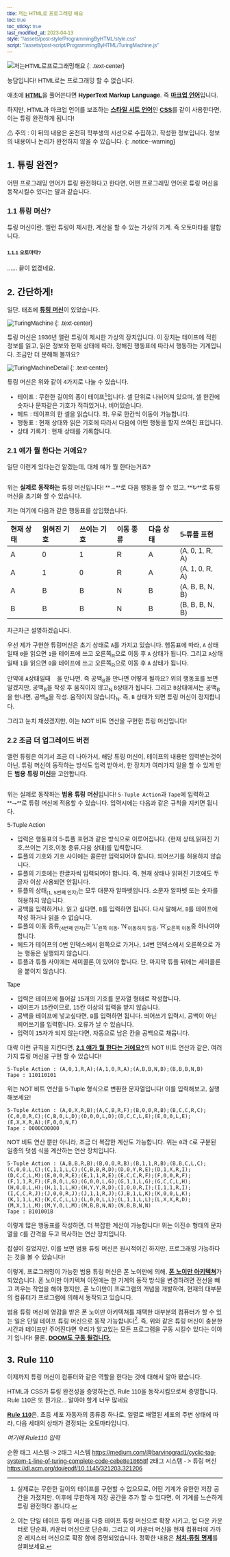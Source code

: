 ```yaml
---
title: 저는 HTML로 프로그래밍 해요
toc: true
toc_sticky: true
last_modified_at: 2023-04-13
style: "/assets/post-style/ProgrammingByHTML/style.css"
script: "/assets/post-script/ProgrammingByHTML/TuringMachine.js"
---
```

![저는HTML로프로그래밍해요](https://github.com/MOJAN3543/MOJAN3543.github.io/blob/main/_posts/ProgrammingByHTML/HTMLisnotProgrammingLang.jpg?raw=true "저는HTML로 프로그래밍해요")
{: .text-center}    

농담입니다! HTML로는 프로그래밍 할 수 없습니다.   
    
애초에 [**HTML**](https://ko.wikipedia.org/wiki/HTML)을 풀어쓴다면 **HyperText Markup Language**. 즉 [**마크업 언어**](https://ko.wikipedia.org/wiki/%EB%A7%88%ED%81%AC%EC%97%85_%EC%96%B8%EC%96%B4)입니다.  
   
하지만, HTML과 마크업 언어를 보조하는 [**스타일 시트 언어**](https://en.wikipedia.org/wiki/Style_sheet_language)인 [**CSS**](https://ko.wikipedia.org/wiki/CSS)를 같이 사용한다면, 이는 튜링 완전하게 됩니다!   
   
⚠ 주의 : 이 뒤의 내용은 온전히 학부생의 시선으로 수집하고, 작성한 정보입니다. 정보의 내용이나 논리가 완전하지 않을 수 있습니다.
{: .notice--warning}    

## 1. 튜링 완전?
어떤 프로그래밍 언어가 튜링 완전하다고 한다면, 어떤 프로그래밍 언어로 튜링 머신을 동작시킬수 있다는 말과 같습니다.   
### 1.1 튜링 머신?
튜링 머신이란, 엘런 튜링이 제시한, 계산을 할 수 있는 가상의 기계. 즉 오토마타를 말합니다.
#### <sub>1.1.1 오토마타?</sub>
...... 끝이 없겠네요.  
## 2. 간단하게!
일단. 태초에 [**튜링 머신**](https://ko.wikipedia.org/wiki/%ED%8A%9C%EB%A7%81_%EA%B8%B0%EA%B3%84)이 있었습니다.  

![TuringMachine](https://github.com/MOJAN3543/MOJAN3543.github.io/blob/main/_posts/ProgrammingByHTML/TuringMachine.jpeg?raw=true "TuringMachine")
{: .text-center}  
  
튜링 머신은 1936년 앨런 튜링이 제시한 가상의 장치입니다. 이 장치는 테이프에 적힌 정보를 읽고, 읽은 정보와 현재 상태에 따라, 정해진 행동표에 따라서 행동하는 기계입니다. 조금만 더 분해해 볼까요?    
    
![TuringMachineDetail](https://github.com/MOJAN3543/MOJAN3543.github.io/blob/main/_posts/ProgrammingByHTML/TuringMachineDetail.png?raw=true "TurnigMachineDetail")
{: .text-center}  
    
튜링 머신은 위와 같이 4가지로 나눌 수 있습니다.
* 테이프 : 무한한 길이의 종이 테이프[^1]입니다. 셀 단위로 나뉘어져 있으며, 셀 한칸에 숫자나 문자같은 기호가 적혀있거나, 비어있습니다.
* 헤드 : 테이프의 한 셀을 읽습니다. 좌, 우로 한칸씩 이동이 가능합니다.
* 행동표 : 현재 상태와 읽은 기호에 따라서 다음에 어떤 행동을 할지 쓰여진 표입니다.
* 상태 기록기 : 현재 상태를 기록합니다.

### 2.1 얘가 뭘 한다는 거에요?
일단 이런게 있다는건 알겠는데, 대체 얘가 뭘 한다는거죠?   
<div class='BitNot'></div>

위는 **실제로 동작하는** 튜링 머신입니다! **→**로 다음 행동을 할 수 있고, **↻**로 튜링 머신을 초기화 할 수 있습니다.   
    
저는 여기에 다음과 같은 행동표를 삽입했습니다.   
    
| 현재 상태 | 읽혀진 기호 | 쓰이는 기호 | 이동 종류 | 다음 상태 | 5-튜플 표현 |
|:--------|:--------|:--------|:--------|:--------|:--------|
| A | 0 | 1 | R | A | (A, 0, 1, R, A) |
| A | 1 | 0 | R | A | (A, 1, 0, R, A) |
| A | B | B | N | B | (A, B, B, N, B) |
| B | B | B | N | B | (B, B, B, N, B) |
   
차근차근 설명하겠습니다.    
    
우선 제가 구현한 튜링머신은 초기 상태로 `A`를 가지고 있습니다. 행동표에 따라, `A` 상태일때 `0`을 읽으면 `1`을 테이프에 쓰고 오른쪽<sub>R</sub>으로 이동 후 `A` 상태가 됩니다. 그리고 `A`상태일때 `1`을 읽으면 `0`을 테이프에 쓰고 오른쪽<sub>R</sub>으로 이동 후 `A` 상태가 됩니다.    
    
만약에 `A`상태일때 `ㅤ`을 만나면. 즉 공백<sub>B</sub>을 만나면 어떻게 될까요? 위의 행동표를 보면 알겠지만, 공백<sub>B</sub>을 작성 후 움직이지 않고<sub>N</sub> `B`상태가 됩니다. 그리고 `B`상태에서는 공백<sub>B</sub>을 만나면, 공백<sub>B</sub>을 작성. 움직이지 않습니다<sub>N</sub>. 즉, `B` 상태가 되면 튜링 머신이 정지합니다.    
    
그리고 눈치 채셨겠지만, 이는 NOT 비트 연산을 구현한 튜링 머신입니다!
### 2.2 조금 더 업그레이드 버전
앨런 튜링은 여기서 조금 더 나아가서, 해당 튜링 머신이, 테이프의 내용만 입력받는것이 아닌, 튜링 머신이 동작하는 방식도 입력 받아서, 한 장치가 여러가지 일을 할 수 있게 만든 **범용 튜링 머신**을 고안합니다.   
<div class='Universal'></div>

위는 실제로 동작하는 **범용 튜링 머신**입니다! `5-Tuple Action`과 `Tape`에 입력하고 **⇁**로 튜링 머신에 적용할 수 있습니다. 입력시에는 다음과 같은 규칙을 지키면 됩니다.

5-Tuple Action   
* 입력은 행동표의 5-튜플 표현과 같은 방식으로 이루어집니다. (현재 상태,읽혀진 기호,쓰이는 기호,이동 종류,다음 상태)를 입력합니다.
* 튜플의 기호와 기호 사이에는 콜론만 입력되어야 합니다. 띄어쓰기를 허용하지 않습니다.
* 튜플의 기호에는 한글자씩 입력되어야 합니다. 즉, 현재 상태나 읽혀진 기호에도 두글자 이상 사용되면 안됩니다.
* 튜플의 상태<sub>(1, 5번째 인자)</sub>는 모두 대문자 알파벳입니다. 소문자 알파벳 또는 숫자를 허용하지 않습니다.
* 공백을 입력하거나, 읽고 싶다면, `B`를 입력하면 됩니다. 다시 말해서, `B`를 테이프에 작성 하거나 읽을 수 없습니다.
* 튜플의 이동 종류<sub>(4번째 인자)</sub>는 'L'<sub>왼쪽 이동</sub>, 'N'<sub>이동하지 않음</sub>, 'R'<sub>오른쪽 이동</sub>중 하나여야 합니다.
* 헤드가 테이프의 0번 인덱스에서 왼쪽으로 가거나, 14번 인덱스에서 오른쪽으로 가는 행동은 실행되지 않습니다.
* 튜플과 튜플 사이에는 세미콜론<sub>;</sub>이 있어야 합니다. 단, 마지막 튜플 뒤에는 세미콜론을 붙이지 않습니다.
    
Tape
* 입력은 테이프에 들어갈 15개의 기호를 문자열 형태로 작성합니다.
* 테이프가 15칸이므로, 15칸 이상의 입력을 받지 않습니다.
* 공백을 테이프에 넣고싶다면, `B`를 입력하면 됩니다. 띄어쓰기 입력시, 공백이 아닌 띄어쓰기를 입력합니다. 오류가 날 수 있습니다.
* 입력이 15자가 되지 않는다면, 자동으로 남은 칸을 공백으로 채웁니다.


대략 이런 규칙을 지킨다면, [**2.1 얘가 뭘 한다는 거에요?**](https://mojan3543.github.io/ProgrammingByHTML/#21-%EC%96%98%EA%B0%80-%EB%AD%98-%ED%95%9C%EB%8B%A4%EB%8A%94-%EA%B1%B0%EC%97%90%EC%9A%94)의 NOT 비트 연산과 같은, 여러가지 튜링 머신을 구현 할 수 있습니다!
   
```
5-Tuple Action : (A,0,1,R,A);(A,1,0,R,A);(A,B,B,N,B);(B,B,B,N,B)
Tape : 110110101
```   
위는 NOT 비트 연산을 5-Tuple 형식으로 변환한 문자열입니다! 이를 입력해보고, 실행해보세요!   
```
5-Tuple Action : (A,0,X,R,B);(A,C,B,R,F);(B,0,0,R,B);(B,C,C,R,C);(C,0,0,R,C);(C,B,0,L,D);(D,0,0,L,D);(D,C,C,L,E);(E,0,0,L,E);(E,X,X,R,A);(F,0,0,N,F)
Tape : 0000C00000
```   
NOT 비트 연산 뿐만 아니라, 조금 더 복잡한 계산도 가능합니다. 위는 `0`과 `C`로 구분된 일종의 덧셈 식을 계산하는 연산 장치입니다.   
```
5-Tuple Action : (A,B,B,R,B);(B,0,0,R,B);(B,1,1,R,B);(B,B,C,L,C);(C,0,0,L,C);(C,1,1,L,C);(C,B,B,R,D);(D,0,Y,R,E);(D,1,X,R,I);(D,C,C,L,M);(E,0,0,R,E);(E,1,1,R,E);(E,C,C,R,F);(F,0,0,R,F);(F,1,1,R,F);(F,B,0,L,G);(G,0,0,L,G);(G,1,1,L,G);(G,C,C,L,H);(H,0,0,L,H);(H,1,1,L,H);(H,Y,Y,R,D);(I,0,0,R,I);(I,1,1,R,I);(I,C,C,R,J);(J,0,0,R,J);(J,1,1,R,J);(J,B,1,L,K);(K,0,0,L,K);(K,1,1,L,K);(K,C,C,L,L);(L,0,0,L,L);(L,1,1,L,L);(L,X,X,R,D);(M,X,1,L,M);(M,Y,0,L,M);(M,B,B,N,N);(N,B,B,N,N)
Tape : B101001B
```
이렇게 많은 행동표를 작성하면, 더 복잡한 계산이 가능합니다! 위는 이진수 형태의 문자열을 `C`를 간격을 두고 복사하는 연산 장치입니다.   

잡설이 길었지만, 이를 보면 범용 튜링 머신은 원시적이긴 하지만, 프로그래밍 가능하다는 것을 볼 수 있습니다!   
   
이렇게, 프로그래밍이 가능한 범용 튜링 머신은 폰 노이만에 의해, [**폰 노이만 아키텍쳐**](https://ko.wikipedia.org/wiki/%ED%8F%B0_%EB%85%B8%EC%9D%B4%EB%A7%8C_%EA%B5%AC%EC%A1%B0)가 되었습니다. 폰 노이만 아키텍쳐 이전에는 한 기계의 동작 방식을 변경하려면 전선을 빼고 끼우는 작업을 해야 했지만, 폰 노이만이 프로그램의 개념을 개발하여, 현재의 대부분의 컴퓨터가 프로그램에 의해서 동작되고 있습니다.  
   
범용 튜링 머신에 영감을 받은 폰 노이만 아키텍쳐를 채택한 대부분의 컴퓨터가 할 수 있는 일은 단일 테이프 튜링 머신으로 동작 가능합니다[^2]. 즉, 위와 같은 튜링 머신이 충분한 시간과 테이프만 주어진다면 우리가 알고있는 모든 프로그램을 구동 시킬수 있다는 이야기 입니다! 물론, [**DOOM도 구동 될겁니다.**](https://twitter.com/emollick/status/1643839257348386817)
## 3. Rule 110
이제까지 튜링 머신이 컴퓨터와 같은 역할을 한다는 것에 대해서 알아 봤습니다.   
   
HTML과 CSS가 튜링 완전성을 증명하는건, Rule 110을 동작시킴으로써 증명합니다. Rule 110은 또 뭔가요... 알아야 할게 너무 많네요   

[**Rule 110**](https://en.wikipedia.org/wiki/Rule_110)은, 초등 세포 자동자의 종류중 하나로, 일렬로 배열된 세포의 주변 상태에 따라, 다음 세대의 상태가 결정되는 오토마타입니다.   
   
*여기에 Rule110 입력*

순환 태그 시스템 -> 2태그 시스템 https://medium.com/@barvinograd1/cyclic-tag-system-1-line-of-turing-complete-code-cebe8e18658f
2태그 시스템 - > 튜링 머신 https://dl.acm.org/doi/epdf/10.1145/321203.321206

[^1]: 실제로는 무한한 길이의 테이프를 구현할 수 없으므로, 어떤 기계가 유한한 저장 공간을 가졌지만, 이후에 무한하게 저장 공간을 추가 할 수 있다면, 이 기계를 느슨하게 튜링 완전하다 봅니다.
[^2]: 이는 단일 테이프 튜링 머신을 다중 테이프 튜링 머신으로 확장 시키고, 업 다운 카운터로 단순화, 카운터 머신으로 단순화, 그리고 이 카운터 머신을 현재 컴퓨터에 가까운 레지스터 머신으로 확장 함에 증명되었습니다. 정확한 내용은 [**처치-튜링 명제**](https://en.wikipedia.org/wiki/Church%E2%80%93Turing_thesis)를 살펴보세요.

<style>
*{
	font-family: 'Noto Sans KR', sans-serif;
}
.tape {
	position: relative;
	display: grid;
	grid-template: 2rem / repeat(15, 2rem);
	place-items: stretch;
	place-content: center space-evenly;
	margin: auto;
	outline: none;
	width: 34rem;
	height: 2.5rem;
	background-color: #f0f0f0;
	font-weight: bold;
	text-align: center;
	font-size: 1.5rem;
	line-height: 2rem;
}
.cell {
	z-index: 1;
	background-color : #ffffff;
}
.head {
	position: absolute;
	background-color : #000000;
	width: 2.5rem;
	height:4.75rem;
	left: 4.5rem;
}
.state {
	margin: auto;
	width: 2rem;
	height : 2.5rem;
	background-color : #ffffff;
	line-height: 3rem;
}
.inputtray {
	border: none;
	box-shadow: none;
	background-color: #ffffff;
	padding: 0.5rem;
	margin: auto;
	display: flex;
	flex-flow: column wrap;
	place-content: center;
	align-items: flex-end;
	font-weight: bold;
	text-align: center;
	font-size: 1.2rem;
}
.inputandcommit{
	margin-top: auto;
}
.inputtext{
	margin-left: 1rem;
	width: 15rem;
}
.commitbutton{
	margin-left: 1.5rem;
	border: none;
	box-shadow: none;
	background-color: #ffffff;
	font-weight: bold;
	font-size: 1.5rem;
	text-align: center;
}
.commitbutton:hover{
	transform: rotate(130deg) translatex(0.5rem);
	transition: 0.4s;
}
.commitbutton:active{
	color: #088A08;
	transform: rotate(130deg) translatex(0.5rem) scale(1.1);
	transition: 0.1s;
}
.controller {
	border: none;
	box-shadow: none;
	background-color: #ffffff;
	padding: 0.5rem;
	margin-top: 2.5rem;
	display: flex;
	flex-flow: row wrap;
	place-content: center;
	font-weight: bold;
	text-align: center;
	font-size: 2rem;
}
.nextAct {
	border: none;
	box-shadow: none;
	background-color: #ffffff;
	padding: 0.1rem;
	margin: auto;
	font-weight: bold;
	text-align: center;
	font-size: 2rem;
}
.nextAct:hover{
	transform: translatex(-0.4rem) rotate(-20deg);
	transition: 0.7s;
}
.nextAct:active{
	transform: translatex(0.3rem) rotate(10deg);
	transition: 0.2s;
}
.refresh {
	outline: none;
	border: none;
	box-shadow: none;
	background-color: #ffffff;
	padding: 0.1rem;
	margin: auto;
	font-weight: bold;
	text-align: center;
	font-size: 2rem;
}
.refresh:hover{
	transform: rotate(360deg);
	transition: 0.5s;
}
.refresh:active{
	transform: scale(1.2);
	transition: 0.1s;
}
.autoAct {
	border: none;
	box-shadow: none;
	background-color: #ffffff;
	padding: 0.1rem;
	margin: auto;
	display: flex;
	font-weight: bold;
	text-align: center;
	font-size: 2rem;
}
.autoAct:hover{
	transform: rotate(360deg);
	transform-origin: 52.5% 52.5%;
	transition: 2s;
}
.automata {
	position: relative;
	display: grid;
	grid-template: repeat(4, 2rem) / repeat(15, 2rem);
	place-items: stretch;
	place-content: space-evenly;
	margin: auto;
	outline: none;
	width: 34rem;
	height: 9.25rem;
	background-color: #f0f0f0;
	font-weight: bold;
	text-align: center;
	font-size: 1.5rem;
	line-height: 2rem;
}
.rule {

	position: relative;
	display: grid;
	grid-template: 3.375rem / repeat(8, 5.0625rem);
	place-items: stretch;
	place-content: space-evenly;
	margin: auto;
	margin-top: 1rem;
	margin-bottom: 1rem;
	outline: none;
	width: 47.25rem;
	height: 3rem;
}
.ruleElement {
	position: relative;
	display: grid;
	grid-template: repeat(2, 1.5rem)/ repeat(3, 1.5rem);
	place-items: stretch;
	place-content: space-evenly;
	margin: auto;
	outline: none;
	width: 5.0625rem;
	height: 3.375rem;
	background-color: #f0f0f0;
}
.BitNot {
	overflow-x: scroll;
}
.Universal {
	overflow-x: scroll;
}
</style>

<script>
	class TuringMachine{
		constructor(query, preset, firstState){
			this.HeadIndex = 0;
			this.presetState = firstState;
			this.NowState = firstState;
			this.ActTable = {};
			this.presetList = Object.assign([], preset);
			this.MainHTML = document.querySelector(query);
			this.HTMLconstruct();
			if(query == 'div.Universal'){
				this.Universalconstruct();
				this.MainHTML.querySelectorAll('button')[2].onclick = this.TextToTuple.bind(this);
				this.MainHTML.querySelectorAll('button')[3].onclick = this.TextToPreset.bind(this);
			}
			this.ButtonHTML = this.MainHTML.querySelectorAll('Button');
			this.headHTML = this.MainHTML.querySelector('div.tape > div.head');
			this.headStateHTML = this.headHTML.querySelector('div.state');
			this.cellHTML = this.MainHTML.querySelectorAll('div.tape > div.cell');
			this.ButtonHTML[0].onclick = this.Act.bind(this);
			this.ButtonHTML[1].onclick = this.Refresh.bind(this);
			this.cell = [];
			for(let i=0; i<preset.length; i++){
				switch(preset[i]){
					case 'B':
						this.cell[i] = '';
						break;
					case -1:
						this.cell[i] = Math.round(Math.random());
						break;
					default:
						this.cell[i] = preset[i];
						break;
				}
			}
			for(let i=preset.length; i<this.cellHTML.length; i++){
				this.presetList.push('');
				this.cell.push('');
			}
			
		}
		HTMLconstruct(){
			let TapeModel = document.createElement('div');
			TapeModel.className = 'tape';
			this.MainHTML.appendChild(TapeModel);
			let HeadModel = document.createElement('div');
			HeadModel.className = 'head';
			HeadModel.innerHTML = '.';
			TapeModel.appendChild(HeadModel);
			let stateModel = document.createElement('div');
			stateModel.className = 'state';
			HeadModel.appendChild(stateModel);
			for(let i=0; i<15; i++){
				let CellModel = document.createElement("div");
				CellModel.className = 'cell';
				TapeModel.appendChild(CellModel);
			}
			let ControllerModel = document.createElement("div");
			ControllerModel.className = 'controller';
			this.MainHTML.appendChild(ControllerModel);
			let ActModel = document.createElement("button");
			ActModel.className = 'nextAct';
			ActModel.innerHTML = '→'
			ControllerModel.appendChild(ActModel);
			let refreshModel = document.createElement("button");
			refreshModel.className = 'refresh';
			refreshModel.innerHTML = '↻';
			ControllerModel.appendChild(refreshModel);
		}
		Universalconstruct(){
			let inputtrayModel = document.createElement("div");
			inputtrayModel.className = 'inputtray';
			this.MainHTML.appendChild(inputtrayModel);
			let Names = ['5-Tuple Action', 'Tape'];
			for(let i=0; i<2; i++){
				let inputandcommitModel = document.createElement("div");
				inputandcommitModel.className = 'inputandcommit';
				inputandcommitModel.innerHTML = Names[i];
				inputtrayModel.appendChild(inputandcommitModel);
				let inputtextModel = document.createElement("input");
				inputtextModel.className = 'inputtext';
				inputtextModel.type = 'text';
				inputandcommitModel.appendChild(inputtextModel);
				let buttonModel = document.createElement("button");
				buttonModel.className = 'commitbutton';
				buttonModel.innerHTML = '⇁';
				inputandcommitModel.appendChild(buttonModel);
			}
			
		}
		CellUpdate(){
			for(let i=0; i<this.cellHTML.length; i++){
				this.cellHTML[i].innerHTML = this.cell[i];
			}
		}
		Refresh(){
			this.HeadIndex = 0;
			this.NowState = this.presetState;
			for(let i=0; i<this.presetList.length; i++){
				switch(this.presetList[i]){
					case 'B':
						this.cell[i] = '';
						break;
					case -1:
						this.cell[i] = Math.round(Math.random());
						break;
					default:
						this.cell[i] = this.presetList[i];
						break;
				}
			}
			for(let i=this.presetList.length; i<this.cellHTML.length; i++){
				this.cell[i] = '';
			}
			this.HeadDisplayUpdate();
			this.HeadUpdate();
			this.CellUpdate();
		}
		HeadDisplayUpdate(){
			this.headStateHTML.innerHTML = this.NowState;
		}
		HeadUpdate(){
			this.headHTML.style.left = this.HeadIndex*2.25+'rem';
		}
		HeadWrite(celldata){
			if(celldata == 'B')
				this.cell[this.HeadIndex] = '';
			else
				this.cell[this.HeadIndex] = celldata;
			this.CellUpdate();
		}
		HeadLeft(){
			if(--this.HeadIndex<0)
				this.HeadIndex = 0;
			this.HeadUpdate();
		}
		HeadRight(){
			if(++this.HeadIndex>=this.cellHTML.length)
				this.HeadIndex = this.cellHTML.length-1;
			this.HeadUpdate();
		}
		//(State, Read, Write, Move, NextState)
		TupletoActTable(Tuple){
			if(!(Tuple[0] in this.ActTable))
				this.ActTable[Tuple[0]] = {};
			if(!(Tuple[1] in this.ActTable[Tuple[0]]))
				this.ActTable[Tuple[0]][Tuple[1]] = {};
			this.ActTable[Tuple[0]][Tuple[1]] = [Tuple[2], Tuple[3], Tuple[4]];
		}
		Act(){
			let State = this.NowState;
			let Read = this.cell[this.HeadIndex];
			if(Read === '')
				Read = 'B';
			try {
				if(!(State in this.ActTable)||!(Read in this.ActTable[State]))
					throw 'NoStateReadError';
				let Write = this.ActTable[State][Read][0];
				let Move = this.ActTable[State][Read][1];
				let NextState = this.ActTable[State][Read][2];
				if((Move == 'L' && this.HeadIndex == 0)||(Move == 'R' && this.HeadIndex == 14))
					throw 'OutOfBound';
				this.HeadWrite(Write);
				switch(Move){
					case 'L':
						this.HeadLeft();
						break;
					case 'R':
						this.HeadRight();
						break;
				}
				this.NowState = NextState;
				this.HeadDisplayUpdate();
			}
			catch(err){
				switch(err){
					case 'NoStateReadError':
						alert("현재 상태가 행동표에 정의되지 않았습니다.");
						break;
					case 'OutOfBound':
						alert("헤드가 움직일 공간이 없습니다.");
						break;
						
				}
			}
		}
		TextToTuple(){
			try{
				let text = this.MainHTML.querySelectorAll('input')[0].value;
				let tuplelist = text.split(';');
				let CommandList = [];
				tuplelist.forEach(function(tuple){
					if(tuple[0] != '(' || tuple[tuple.length-1] != ')')
						throw "UndueTupleString";
					let Command = tuple.slice(1, tuple.length-1).split(',');
					if(Command.length != 5)
						throw "TupleLengthError";
					if('A' > Command[0] || Command[0] > 'Z')
						throw "StateIndexError";
					if('A' > Command[4] || Command[4] > 'Z')
						throw "NextIndexError";
					if(Command[3] != 'L' && Command[3] != 'N' && Command[3] != 'R')
						throw "MoveIndexNotLRN";
					Command.forEach(function(Com){
						if(Com.length != 1)
							throw "CommandLengthError";
					});
					CommandList.push(Command);
				});
				CommandList.forEach(Command => this.TupletoActTable(Command))
				this.Refresh();
			}
			catch(err){
				switch(err){
					case 'UndueTupleString':
						alert("작성된 튜플의 양식이 적절하지 않습니다.");
						break;
					case 'TupleLengthError':
						alert("튜플의 길이가 5가 아닙니다.");
						break;
					case 'MoveIndexNotLRN':
						alert("튜플의 4번째 인자가 L, R, N중 하나가 아닙니다.");
						break;
					case 'CommandLengthError':
						alert("튜플의 인자의 길이가 한글자가 아닙니다.");
						break;
					case 'StateIndexError':
						alert("튜플의 1번째 인자가 대문자 알파벳이 아닙니다.");
						break;
					case 'NextIndexError':
						alert("튜플의 5번째 인자가 대문자 알파벳이 아닙니다.");
						break;
					default:
						alert(err);
						break;
				}	
			}
		}
		TextToPreset(){
			try{
				let text = this.MainHTML.querySelectorAll('input')[1].value;
				if(text.length>15)
					throw "TextLengthError";
				this.presetList = [];
				text.split('').forEach(textElement => this.presetList.push(textElement))
				this.Refresh();
			}
			catch(err){
				switch(err){
					case 'TextLengthError':
						alert("작성된 테이프의 길이가 16자 이상입니다.");
						break;
					default:
						alert(err);
				}
			}
		}
	}
	let BitNotdiv = new TuringMachine('div.BitNot', [-1, -1, -1, -1, -1, -1, -1, -1, -1, -1, -1, -1, -1], 'A');
	BitNotdiv.CellUpdate();
	BitNotdiv.HeadUpdate();
	BitNotdiv.HeadDisplayUpdate();
	BitNotdiv.TupletoActTable(['A', '0', '1', 'R', 'A']);
	BitNotdiv.TupletoActTable(['A', '1', '0', 'R', 'A']);
	BitNotdiv.TupletoActTable(['A', 'B', 'B', 'N', 'B']);
	BitNotdiv.TupletoActTable(['B', 'B', 'B', 'N', 'B']);
	
	let UniversalTuringMachine = new TuringMachine('div.Universal', [-1, -1, -1, -1, -1, -1, -1, -1, -1, -1, -1, -1, -1, -1, -1], 'A');
	UniversalTuringMachine.CellUpdate();
	UniversalTuringMachine.HeadUpdate();
	UniversalTuringMachine.HeadDisplayUpdate();
</script>
